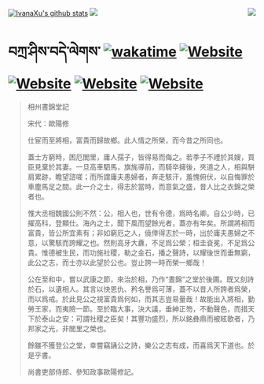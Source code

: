 [![IvanaXu's github stats](https://github-readme-stats.vercel.app/api?username=IvanaXu&theme=codeSTACKr)](https://github.com/anuraghazra/github-readme-stats)
<img align="right" src="https://github-readme-stats.vercel.app/api/top-langs/?username=IvanaXu&langs_count=8&theme=codeSTACKr" />
<img src="https://github-readme-stats.vercel.app/api/wakatime?username=IvanaXu&layout=compact&langs_count=8&theme=codeSTACKr&custom_title=Programming&nbsp;Times&nbsp;(Since&nbsp;Jul.29.2021)&range=all_time" />
# བཀྲ་ཤིས་བདེ་ལེགས་	[![wakatime](https://wakatime.com/badge/user/5043ee4a-e361-4607-9d47-d557f2005d05.svg)](https://wakatime.com/@5043ee4a-e361-4607-9d47-d557f2005d05)	[![Website](https://img.shields.io/website?label=tianchi&up_color=orange&up_message=IvanaXu&url=https%3A%2F%2Fshields.io)](https://tianchi.aliyun.com/home/science/scienceDetail?userId=1095279182618)	[![Website](https://img.shields.io/website?label=yuque&up_color=green&up_message=IvanaXu&url=https%3A%2F%2Fshields.io)](https://www.yuque.com/ivanaxu)	[![Website](https://img.shields.io/website?label=leetcode&up_color=yellow&up_message=IvanaXu&url=https%3A%2F%2Fshields.io)](https://leetcode.cn/u/ivanaxu)	[![Website](https://img.shields.io/website?label=aistudio&up_color=violet&up_message=IvanaXu&url=https%3A%2F%2Fshields.io)](https://aistudio.baidu.com/aistudio/personalcenter/thirdview/979775)
> 相州晝錦堂記
> 
> 宋代：歐陽修 
> 
> 仕宦而至將相，富貴而歸故鄉。此人情之所榮，而今昔之所同也。
> 
> 蓋士方窮時，困厄閭里，庸人孺子，皆得易而侮之。若季子不禮於其嫂，買臣見棄於其妻。一旦高車駟馬，旗旄導前，而騎卒擁後，夾道之人，相與駢肩累跡，瞻望諮嗟；而所謂庸夫愚婦者，奔走駭汗，羞愧俯伏，以自悔罪於車塵馬足之間。此一介之士，得志於當時，而意氣之盛，昔人比之衣錦之榮者也。
> 
> 惟大丞相魏國公則不然：公，相人也，世有令德，爲時名卿。自公少時，已擢高科，登顯仕。海內之士，聞下風而望餘光者，蓋亦有年矣。所謂將相而富貴，皆公所宜素有；非如窮厄之人，僥倖得志於一時，出於庸夫愚婦之不意，以驚駭而誇耀之也。然則高牙大纛，不足爲公榮；桓圭袞冕，不足爲公貴。惟德被生民，而功施社稷，勒之金石，播之聲詩，以耀後世而垂無窮，此公之志，而士亦以此望於公也。豈止誇一時而榮一鄉哉！
> 
> 公在至和中，嘗以武康之節，來治於相，乃作“晝錦”之堂於後圃。既又刻詩於石，以遺相人。其言以快恩仇、矜名譽爲可薄，蓋不以昔人所誇者爲榮，而以爲戒。於此見公之視富貴爲何如，而其志豈易量哉！故能出入將相，勤勞王家，而夷險一節。至於臨大事，決大議，垂紳正笏，不動聲色，而措天下於泰山之安：可謂社稷之臣矣！其豐功盛烈，所以銘彝鼎而被絃歌者，乃邦家之光，非閭里之榮也。
> 
> 餘雖不獲登公之堂，幸嘗竊誦公之詩，樂公之志有成，而喜爲天下道也。於是乎書。
> 
> 尚書吏部侍郎、參知政事歐陽修記。
>
